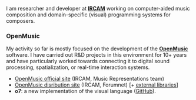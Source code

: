 

I am researcher and developer at <a href="https://www.ircam.fr/recherche/" target="_blank">**IRCAM**</a> working on computer-aided music composition and domain-specific (visual) programming systems for composers. 

### OpenMusic

My activity so far is mostly focused on the development of the <a href="http://repmus.ircam.fr/" target="_blank">**OpenMusic**</a> software. I have carried out R&D projects in this environment for 10+ years and have particularly worked towards connecting it to digital sound processing, spatialization, or real-time interaction systems. 

* <a href="http://repmus.ircam.fr/openmusic" target="_blank">OpenMusic official site</a> (IRCAM, Music Representations team) 
* <a href="http://forumnet.ircam.fr/shop/fr/forumnet/43-openmusic.html" target="_blank">OpenMusic disribution site</a> (IRCAM, Forumnet) [+ <a href="http://forumnet.ircam.fr/product/openmusic-libraries-en/" target="_blank">external libraries</a>]
* **o7**: a new implementation of the visual language (<a href="https://openmusic-project.github.io/" target="_blank">GitHub</a>).